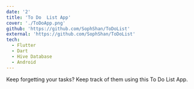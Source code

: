 ```yaml
---
date: '2'
title: 'To Do  List App'
cover: './ToDoApp.png'
github: 'https://github.com/SophShan/ToDoList'
external: 'https://github.com/SophShan/ToDoList'
tech:
  - Flutter
  - Dart
  - Hive Database
  - Android
---
```


Keep forgetting your tasks? Keep track of them using this To Do List App.
